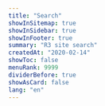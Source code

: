 ```yaml
---
title: "Search"
showInSitemap: true
showInSidebar: true
showInFooter: true
summary: "R3 site search"
createdAt: "2020-02-14"
showToc: false
menuRank: 9999
dividerBefore: true
showAsCard: false
lang: "en"
---
```


<Search :resultLimit="1000" :resultAsNav="false" :focus="true"></Search>
